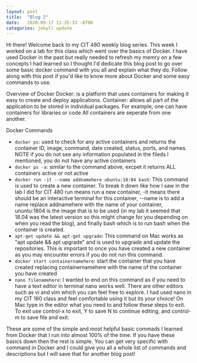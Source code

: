 ```yaml
---
layout: post
title:  "Blog 2"
date:   2020-09-17 11:35:33 -0700
categories: jekyll update
---
```


Hi there! Welcome back to my CIT 480 weekly blog series. This week I worked on a lab for this class which went over the basics of Docker. I have used Docker in the past but really needed to refresh my memry on a few concepts I had learned so I thought I'd dedicate this blog post to go over some basic docker command with you all and explain what they do. Follow along with this post if you'd like to know more about Docker and some easy commands to use. 

Overview of Docker
Docker: is a platform that uses containers for making it easy to create and deploy applications.
Container: allows all part of the application to be stored in individual packages. For example, one can have containers for libraries or code All containers are seperate from one another. 

Docker Commands
- `docker ps`: used to check for any active containers and returns the container ID, image, command, date created, status, ports, and names. NOTE if you do not see any information populated in the fileds I mentioned, you do not have any active containers
- `docker ps -a`: similar to the command above, excpet it returns ALL containers active or not active
- `docker run -it --name addnamehere ubuntu:18:04 bash`: This command is used to create a new container. To break it down like how I saw in the lab I did for CIT 480 run means run a new container, -it means there should be an interactive terminal for this container, --name is to add a name replace addnamehere with the name of your container, ununtu:1804 is the image that is to be used (in my lab it seemed that 18.04 was the latest version so this might change for you depending on when you read the blog), and finally bash which is to run bash when the container is created.
- `apt-get update && apt-get upgrade`: This command on Mac works as "apt update && apt upgrade" and is used to upgrade and update the repositories. This is important to once you have created a new container as you may encounter errors if you do not run this command.
- `docker start containernamehere`: start the container that you have created replacing containernamehere with the name of the container you have created
- `nano filenamehere`: I wanted to end on this command as if you need to have a text editor in terminal nano works well. There are other editors such as vi and vim which you can feel free to explore. I had used nano in my CIT 160 class and feel comfortable using it but its your choice! On Mac type in the editor what you need to and follow these steps to exit. To exit use control-x to exit, Y to save N to continue editing, and control-m to save file and exit. 

These are some of the simple and most helpful basic commads I learned from Docker that I run into almost 100% of the time. If you have these basics down then the rest is simple. You can get very specific with command in Docker and I could give you all a whole list of commands and descriptions but I will save that for another blog post!